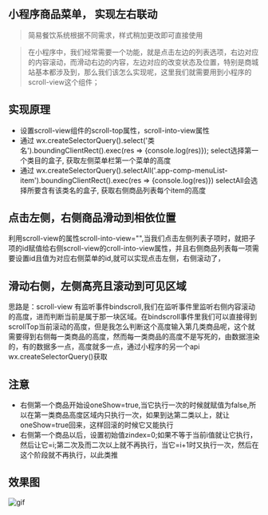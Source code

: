  ## 小程序商品菜单， 实现左右联动
> 简易餐饮系统根据不同需求，样式稍加更改即可直接使用

> 在小程序中，我们经常需要一个功能，就是点击左边的列表选项，右边对应的内容滚动，而滑动右边的内容，左边对应的改变状态及位置，特别是商城站基本都涉及到，那么我们该怎么实现呢，这里我们就需要用到小程序的scroll-view这个组件；

## 实现原理
- 设置scroll-view组件的scroll-top属性，scroll-into-view属性
- 通过 wx.createSelectorQuery().select('类名').boundingClientRect().exec(res => {console.log(res)}); 
select选择第一个类目的盒子, 获取左侧菜单栏第一个菜单的高度
- 通过 wx.createSelectorQuery().selectAll('.app-comp-menuList-item').boundingClientRect().exec(res => {console.log(res)})
selectAll会选择所要含有该类名的盒子, 获取右侧商品列表每个item的高度

## 点击左侧，右侧商品滑动到相依位置
利用scroll-view的属性scroll-into-view="",当我们点击左侧列表子项时，就把子项的id赋值给右侧scroll-view的croll-into-view属性，并且右侧商品列表每一项需要设置id且值为对应右侧菜单的id,就可以实现点击左侧，右侧滚动了，

## 滑动右侧，左侧高亮且滚动到可见区域
思路是：scroll-view 有监听事件bindscroll,我们在监听事件里监听右侧内容滚动的高度，进而判断当前是属于那一块区域。在bindscroll事件里我们可以直接得到scrollTop当前滚动的高度，但是我怎么判断这个高度输入第几类商品呢，这个就需要得到右侧每一类商品的高度，然而每一类商品的高度不是写死的，由数据渲染的，有的数据多一点，高度就多一点，通过小程序的另一个api wx.createSelectorQuery()获取

## 注意
* 右侧第一个商品开始设oneShow=true,当它执行一次的时候就赋值为false,所以在第一类商品高度区域内只执行一次，如果到达第二类以上，就让oneShow=true回来，这样回滚的时候它又能执行
* 右侧第一个商品以后，设置初始值zindex=0;如果不等于当前i值就让它执行，然后让它=i;第二次及而二次以上就不再执行，当它=i+1时又执行一次，然后在这个阶段就不再执行，以此类推

## 效果图
![gif](https://github.com/zhihuifanqiechaodan/wx-foodComponent/blob/wxFoodComponent/gif/index.gif?raw=true)
